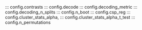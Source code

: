 ::: config.contrasts
::: config.decode
::: config.decoding_metric
::: config.decoding_n_splits
::: config.n_boot
::: config.csp_reg
::: config.cluster_stats_alpha,
::: config.cluster_stats_alpha_t_test
::: config.n_permutations
